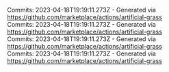 Commits: 2023-04-18T19:19:11.273Z - Generated via https://github.com/marketplace/actions/artificial-grass
<br>
Commits: 2023-04-18T19:19:11.273Z - Generated via https://github.com/marketplace/actions/artificial-grass
<br>
Commits: 2023-04-18T19:19:11.273Z - Generated via https://github.com/marketplace/actions/artificial-grass
<br>
Commits: 2023-04-18T19:19:11.273Z - Generated via https://github.com/marketplace/actions/artificial-grass
<br>
